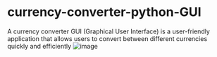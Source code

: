 # currency-converter-python-GUI
A currency converter GUI (Graphical User Interface) is a user-friendly application that allows users to convert between different currencies quickly and efficiently
![image](https://github.com/chirag-gitt/currency-converter-python-GUI/assets/137388222/e4f76f3c-75b3-4b86-bfed-777978b9bc97)


